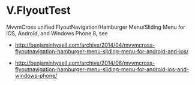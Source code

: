 V.FlyoutTest
================

MvvmCross unified FlyoutNavigation/Hamburger Menu/Sliding Menu for iOS, Android, and Windows Phone 8, see

* http://benjaminhysell.com/archive/2014/04/mvvmcross-flyoutnavigation-hamburger-menu-sliding-menu-for-android-and-ios/

* http://benjaminhysell.com/archive/2014/06/mvvmcross-flyoutnavigation-hamburger-menu-sliding-menu-for-android-ios-and-windows-phone/
